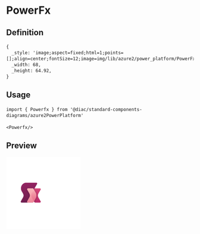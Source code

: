 # PowerFx

## Definition

```
{
  _style: 'image;aspect=fixed;html=1;points=[];align=center;fontSize=12;image=img/lib/azure2/power_platform/PowerFx.svg;strokeColor=none;',
  _width: 68,
  _height: 64.92,
}
```

## Usage

```
import { Powerfx } from '@diac/standard-components-diagrams/azure2PowerPlatform'

<Powerfx/>
```

## Preview

<img src="./powerfx.png" width="200"/>
